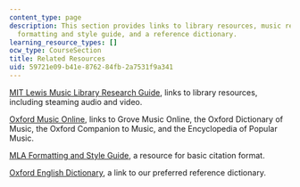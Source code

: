 ```yaml
---
content_type: page
description: This section provides links to library resources, music references, a
  formatting and style guide, and a reference dictionary.
learning_resource_types: []
ocw_type: CourseSection
title: Related Resources
uid: 59721e09-b41e-8762-84fb-2a7531f9a341
---
```


[MIT Lewis Music Library Research Guide](https://libraries.mit.edu/music/), links to library resources, including steaming audio and video.

[Oxford Music Online](http://www.oxfordmusiconline.com/page/subscribe), links to Grove Music Online, the Oxford Dictionary of Music, the Oxford Companion to Music, and the Encyclopedia of Popular Music.

[MLA Formatting and Style Guide](https://owl.english.purdue.edu/owl/resource/747/01/), a resource for basic citation format.

[Oxford English Dictionary](http://www.oed.com/), a link to our preferred reference dictionary.